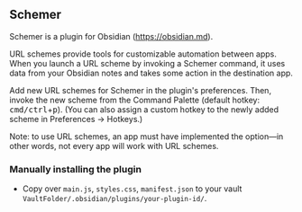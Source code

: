 ## Schemer

Schemer is a plugin for Obsidian (https://obsidian.md).

URL schemes provide tools for customizable automation between apps. When you launch a URL scheme by invoking a Schemer command, it uses data from your Obsidian notes and takes some action in the destination app.

Add new URL schemes for Schemer in the plugin's preferences. Then, invoke the new scheme from the Command Palette (default hotkey: <kbd>cmd/ctrl</kbd>+<kbd>p</kbd>). (You can also assign a custom hotkey to the newly added scheme in Preferences → Hotkeys.)

Note: to use URL schemes, an app must have implemented the option—in other words, not every app will work with URL schemes.

### Manually installing the plugin

- Copy over `main.js`, `styles.css`, `manifest.json` to your vault `VaultFolder/.obsidian/plugins/your-plugin-id/`.
